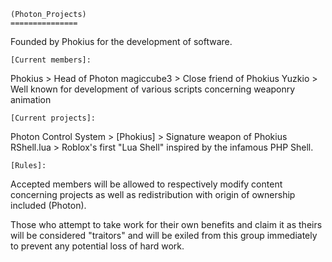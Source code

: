     (Photon_Projects)
    ===============

Founded by Phokius for the development of software.

    [Current members]:
Phokius > Head of Photon
magiccube3 > Close friend of Phokius
Yuzkio > Well known for development of various scripts concerning weaponry animation

    [Current projects]:
Photon Control System > [Phokius] > Signature weapon of Phokius
RShell.lua > Roblox's first "Lua Shell" inspired by the infamous PHP Shell.

    [Rules]:
Accepted members will be allowed to respectively modify content concerning projects as well as redistribution with origin of ownership included (Photon).

Those who attempt to take work for their own benefits and claim it as theirs will be considered "traitors" and will be exiled from this group immediately to prevent any potential loss of hard work.
